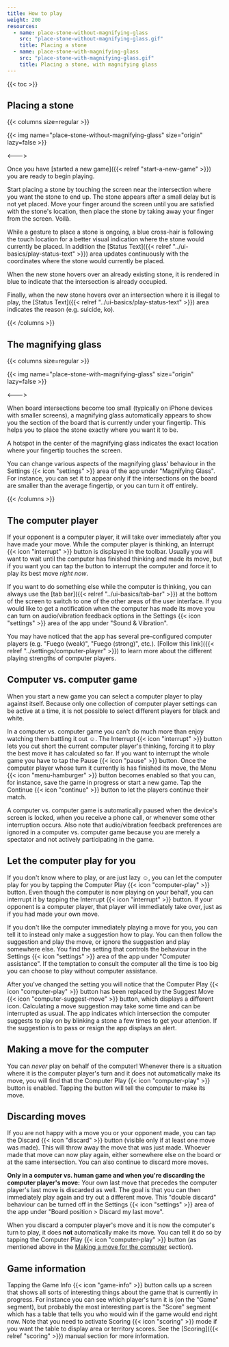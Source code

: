 ```yaml
---
title: How to play
weight: 200
resources:
  - name: place-stone-without-magnifying-glass
    src: "place-stone-without-magnifying-glass.gif"
    title: Placing a stone
  - name: place-stone-with-magnifying-glass
    src: "place-stone-with-magnifying-glass.gif"
    title: Placing a stone, with magnifying glass
---
```


{{< toc >}}

## Placing a stone

{{< columns size=regular >}}

{{< img name="place-stone-without-magnifying-glass" size="origin" lazy=false >}}

<--->

Once you have [started a new game]({{< relref "start-a-new-game" >}}) you are ready to begin playing.

Start placing a stone by touching the screen near the intersection where you want the stone to end up. The stone appears after a small delay but is not yet placed. Move your finger around the screen until you are satisfied with the stone's location, then place the stone by taking away your finger from the screen. Voilà.

While a gesture to place a stone is ongoing, a blue cross-hair is following the touch location for a better visual indication where the stone would currently be placed. In addition the [Status Text]({{< relref "../ui-basics/play-status-text" >}}) area updates continuously with the coordinates where the stone would currently be placed.

When the new stone hovers over an already existing stone, it is rendered in blue to indicate that the intersection is already occupied.

Finally, when the new stone hovers over an intersection where it is illegal to play, the [Status Text]({{< relref "../ui-basics/play-status-text" >}}) area indicates the reason (e.g. suicide, ko).

{{< /columns >}}

## The magnifying glass

{{< columns size=regular >}}

{{< img name="place-stone-with-magnifying-glass" size="origin" lazy=false >}}

<--->

When board intersections become too small (typically on iPhone devices with smaller screens), a magnifying glass automatically appears to show you the section of the board that is currently under your fingertip. This helps you to place the stone exactly where you want it to be.

A hotspot in the center of the magnifying glass indicates the exact location where your fingertip touches the screen.

You can change various aspects of the magnifying glass' behaviour in the Settings {{< icon "settings" >}} area of the app under "Magnifying Glass". For instance, you can set it to appear only if the intersections on the board are smaller than the average fingertip, or you can turn it off entirely.

{{< /columns >}}

## The computer player

If your opponent is a computer player, it will take over immediately after you have made your move. While the computer player is thinking, an Interrupt {{< icon "interrupt" >}} button is displayed in the toolbar. Usually you will want to wait until the computer has finished thinking and made its move, but if you want you can tap the button to interrupt the computer and force it to play its best move *right now*.

If you want to do something else while the computer is thinking, you can always use the [tab bar]({{< relref "../ui-basics/tab-bar" >}}) at the bottom of the screen to switch to one of the other areas of the user interface. If you would like to get a notification when the computer has made its move you can turn on audio/vibration feedback options in the Settings {{< icon "settings" >}} area of the app under "Sound & Vibration".

You may have noticed that the app has several pre-configured computer players (e.g. "Fuego (weak)", "Fuego (strong)", etc.). [Follow this link]({{< relref "../settings/computer-player" >}}) to learn more about the different playing strengths of computer players.

## Computer vs. computer game

When you start a new game you can select a computer player to play against itself. Because only one collection of computer player settings can be active at a time, it is not possible to select different players for black and white.

In a computer vs. computer game you can't do much more than enjoy watching them battling it out ☺. The Interrupt {{< icon "interrupt" >}} button lets you cut short the current computer player's thinking, forcing it to play the best move it has calculated so far. If you want to interrupt the whole game you have to tap the Pause {{< icon "pause" >}} button. Once the computer player whose turn it currently is has finished its move, the Menu {{< icon "menu-hamburger" >}} button becomes enabled so that you can, for instance, save the game in progress or start a new game. Tap the Continue {{< icon "continue" >}} button to let the players continue their match.

A computer vs. computer game is automatically paused when the device's screen is locked, when you receive a phone call, or whenever some other interruption occurs. Also note that audio/vibration feedback preferences are ignored in a computer vs. computer game because you are merely a spectator and not actively participating in the game.

## Let the computer play for you

If you don't know where to play, or are just lazy ☺, you can let the computer play for you by tapping the Computer Play {{< icon "computer-play" >}} button. Even though the computer is now playing on your behalf, you can interrupt it by tapping the Interrupt {{< icon "interrupt" >}} button. If your opponent is a computer player, that player will immediately take over, just as if you had made your own move.

If you don't like the computer immediately playing a move for you, you can tell it to instead only make a suggestion how to play. You can then follow the suggestion and play the move, or ignore the suggestion and play somewhere else. You find the setting that controls the behaviour in the Settings {{< icon "settings" >}} area of the app under "Computer assistance". If the temptation to consult the computer all the time is too big you can choose to play without computer assistance.

After you've changed the setting you will notice that the Computer Play {{< icon "computer-play" >}} button has been replaced by the Suggest Move {{< icon "computer-suggest-move" >}} button, which displays a different icon. Calculating a move suggestion may take some time and can be interrupted as usual. The app indicates which intersection the computer suggests to play on by blinking a stone a few times to get your attention. If the suggestion is to pass or resign the app displays an alert.

## Making a move for the computer

You can *never* play on behalf of the computer! Whenever there is a situation where it is the computer player's turn and it does not automatically make its move, you will find that the Computer Play {{< icon "computer-play" >}} button is enabled. Tapping the button will tell the computer to make its move.

## Discarding moves

If you are not happy with a move you or your opponent made, you can tap the Discard {{< icon "discard" >}} button (visible only if at least one move was made). This will throw away the move that was just made. Whoever made that move can now play again, either somewhere else on the board or at the same intersection. You can also continue to discard more moves.

**Only in a computer vs. human game and when you're discarding the computer player's move:** Your own last move that precedes the computer player's last move is discarded as well. The goal is that you can then immediately play again and try out a different move. This "double discard" behaviour can be turned off in the Settings {{< icon "settings" >}} area of the app under "Board position > Discard my last move".

When you discard a computer player's move and it is now the computer's turn to play, it does **not** automatically make its move. You can tell it do so by tapping the Computer Play {{< icon "computer-play" >}} button (as mentioned above in the [Making a move for the computer](#making-a-move-for-the-computer) section).

## Game information

Tapping the Game Info {{< icon "game-info" >}} button calls up a screen that shows all sorts of interesting things about the game that is currently in progress. For instance you can see which player's turn it is (on the "Game" segment), but probably the most interesting part is the "Score" segment which has a table that tells you who would win if the game would end right now. Note that you need to activate Scoring {{< icon "scoring" >}} mode if you want the table to display area or territory scores. See the [Scoring]({{< relref "scoring" >}}) manual section for more information.
